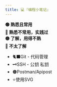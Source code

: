 ```yaml
---
title: 💻『编程小笔记』
---
```


**🟢 熟悉且常用**  
**🔵 熟悉不常用，实践过**  
**🟡 了解，用得不熟**  
**🔴 不太了解**

- 🐈‍⬛Git - 代码管理
- 🗝️SSH - 公钥 私钥
- 🟠Postman/Apipost
- ⭐使用SVG


